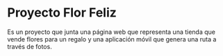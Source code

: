 # Proyecto Flor Feliz
Es un proyecto que junta una página web que representa una tienda que vende flores para un regalo y una aplicación móvil que genera una ruta a través de fotos.
